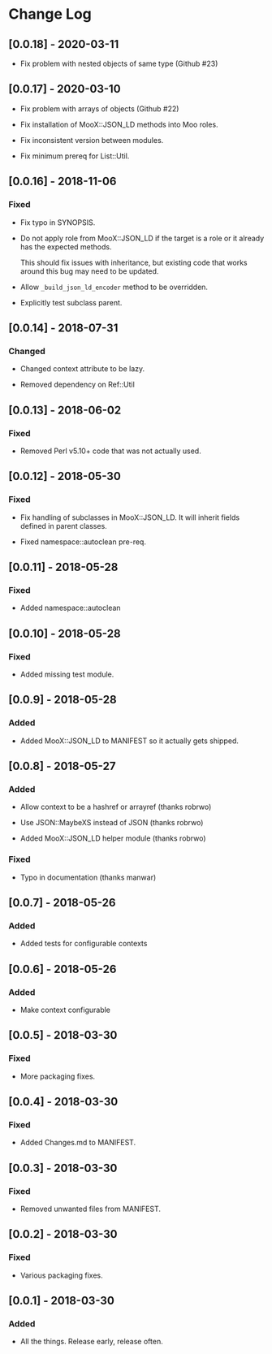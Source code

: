 # Change Log

## [0.0.18] - 2020-03-11

- Fix problem with nested objects of same type (Github #23)

## [0.0.17] - 2020-03-10

- Fix problem with arrays of objects (Github #22)

- Fix installation of MooX::JSON_LD methods into Moo roles.

- Fix inconsistent version between modules.

- Fix minimum prereq for List::Util.

## [0.0.16] - 2018-11-06

### Fixed

- Fix typo in SYNOPSIS.

- Do not apply role from MooX::JSON_LD if the target is a role or it
  already has the expected methods.

  This should fix issues with inheritance, but existing code that
  works around this bug may need to be updated.

- Allow `_build_json_ld_encoder` method to be overridden.

- Explicitly test subclass parent.

## [0.0.14] - 2018-07-31

### Changed

- Changed context attribute to be lazy.

- Removed dependency on Ref::Util

## [0.0.13] - 2018-06-02

### Fixed

- Removed Perl v5.10+ code that was not actually used.

## [0.0.12] - 2018-05-30

### Fixed

- Fix handling of subclasses in MooX::JSON_LD. It will inherit fields
  defined in parent classes.

- Fixed namespace::autoclean pre-req.

## [0.0.11] - 2018-05-28

### Fixed

- Added namespace::autoclean

## [0.0.10] - 2018-05-28

### Fixed

- Added missing test module.

## [0.0.9] - 2018-05-28

### Added

- Added MooX::JSON_LD to MANIFEST so it actually gets shipped.

## [0.0.8] - 2018-05-27

### Added

- Allow context to be a hashref or arrayref (thanks robrwo)

- Use JSON::MaybeXS instead of JSON (thanks robrwo)

- Added MooX::JSON_LD helper module (thanks robrwo)

### Fixed

- Typo in documentation (thanks manwar)

## [0.0.7] - 2018-05-26

### Added

- Added tests for configurable contexts

## [0.0.6] - 2018-05-26

### Added

- Make context configurable

## [0.0.5] - 2018-03-30

### Fixed

- More packaging fixes.

## [0.0.4] - 2018-03-30

### Fixed

- Added Changes.md to MANIFEST.

## [0.0.3] - 2018-03-30

### Fixed

- Removed unwanted files from MANIFEST.

## [0.0.2] - 2018-03-30

### Fixed

- Various packaging fixes.

## [0.0.1] - 2018-03-30

### Added

- All the things. Release early, release often.
